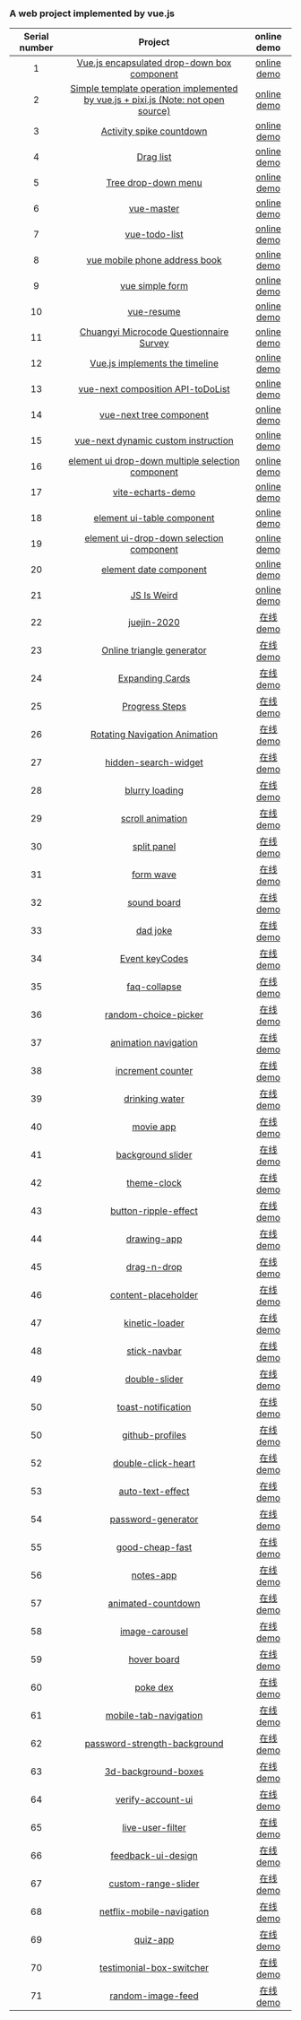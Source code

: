 ### A web project implemented by vue.js

| Serial number |                                            Project                                            |                                online demo                                 |
| :--: | :-------------------------------------------------------------------------------------------: | :----------------------------------------------------------------------: |
|  1   | [Vue.js encapsulated drop-down box component](https://github.com/eveningwater/my-web-projects/tree/master/vue/1/) | [online demo](https://www.eveningwater.com/my-web-projects/vue/1/) |
|  2   | [Simple template operation implemented by vue.js + pixi.js (Note: not open source)](https://www.eveningwater.com/my-web-projects/vue/2/) | [online demo](https://www.eveningwater.com/project/ledfinweb-demo/) |
|  3   | [Activity spike countdown](https://github.com/eveningwater/my-web-projects/tree/master/vue/3/) | [online demo](https://www.eveningwater.com/my-web-projects/vue/3/) |
|  4   | [Drag list](https://github.com/eveningwater/my-web-projects/tree/master/vue/4/) | [online demo](https://www.eveningwater.com/my-web-projects/vue/4/) |
|  5   | [Tree drop-down menu](https://github.com/eveningwater/my-web-projects/tree/master/vue/5/) | [online demo](https://www.eveningwater.com/my-web-projects/vue/5/) |
|  6   | [vue-master](https://github.com/eveningwater/my-web-projects/tree/master/vue/6/) | [online demo](https://www.eveningwater.com/my-web-projects/vue/6/) |
|  7   | [vue-todo-list](https://github.com/eveningwater/my-web-projects/tree/master/vue/7/) | [online demo](https://www.eveningwater.com/my-web-projects/vue/7/) |
|  8   | [vue mobile phone address book](https://github.com/eveningwater/my-web-projects/tree/master/vue/8/) | [online demo](https://www.eveningwater.com/my-web-projects/vue/8/) |
|  9   | [vue simple form](https://github.com/eveningwater/my-web-projects/tree/master/vue/9/) | [online demo](https://www.eveningwater.com/my-web-projects/vue/9/) |
|  10   | [vue-resume](https://github.com/eveningwater/my-web-projects/tree/master/vue/10/) | [online demo](https://www.eveningwater.com/my-web-projects/vue/10/) |
|  11   | [Chuangyi Microcode Questionnaire Survey](https://github.com/eveningwater/my-web-projects/tree/master/vue/11/) | [online demo](https://www.eveningwater.com/my-web-projects/vue/11/) |
|  12   | [Vue.js implements the timeline](https://github.com/eveningwater/my-web-projects/tree/master/vue/12/) | [online demo](https://www.eveningwater.com/my-web-projects/vue/12/) |
|  13   | [vue-next composition API-toDoList](https://github.com/eveningwater/my-web-projects/tree/master/vue/13/) | [online demo](https://www.eveningwater.com/my-web-projects/vue/13/) |
|  14   | [vue-next tree component](https://github.com/eveningwater/my-web-projects/tree/master/vue/14/) | [online demo](https://www.eveningwater.com/my-web-projects/vue/14/) |
|  15   | [vue-next dynamic custom instruction](https://github.com/eveningwater/my-web-projects/tree/master/vue/15/) | [online demo](https://www.eveningwater.com/my-web-projects/vue/15/) |
|  16   | [element ui drop-down multiple selection component](https://github.com/eveningwater/my-web-projects/tree/master/vue/16/) | [online demo](https://www.eveningwater.com/my-web-projects/vue/16/) |
|  17   | [vite-echarts-demo](https://github.com/eveningwater/my-web-projects/tree/master/vue/17/) | [online demo](https://www.eveningwater.com/my-web-projects/vue/17/) |
|  18   | [element ui-table component](https://github.com/eveningwater/my-web-projects/tree/master/vue/18/) | [online demo](https://www.eveningwater.com/my-web-projects/vue/18/) |
|  19   | [element ui-drop-down selection component](https://github.com/eveningwater/my-web-projects/tree/master/vue/19/) | [online demo](https://www.eveningwater.com/my-web-projects/vue/19/) |
|  20   | [element date component](https://github.com/eveningwater/my-web-projects/tree/master/vue/20/) | [online demo](https://www.eveningwater.com/my-web-projects/vue/20/) |
|  21   | [JS Is Weird](https://github.com/eveningwater/my-web-projects/tree/master/vue/21/) | [online demo](https://www.eveningwater.com/my-web-projects/vue/21/) |
|  22   | [juejin-2020](https://github.com/eveningwater/my-web-projects/tree/master/vue/22/) | [在线 demo](https://www.eveningwater.com/my-web-projects/vue/22/) |
|  23   | [Online triangle generator](https://github.com/eveningwater/my-web-projects/tree/master/vue/23/) | [在线 demo](https://www.eveningwater.com/my-web-projects/vue/23/) |
|  24   | [Expanding Cards](https://github.com/eveningwater/my-web-projects/tree/master/vue/24/) | [在线 demo](https://www.eveningwater.com/my-web-projects/vue/24/) |
|  25   | [Progress Steps](https://github.com/eveningwater/my-web-projects/tree/master/vue/25/) | [在线 demo](https://www.eveningwater.com/my-web-projects/vue/25/) |
|  26   | [Rotating Navigation Animation](https://github.com/eveningwater/my-web-projects/tree/master/vue/26/) | [在线 demo](https://www.eveningwater.com/my-web-projects/vue/26/) |
|  27   | [hidden-search-widget](https://github.com/eveningwater/my-web-projects/tree/master/vue/27/) | [在线 demo](https://www.eveningwater.com/my-web-projects/vue/27/) |
|  28   | [blurry loading](https://github.com/eveningwater/my-web-projects/tree/master/vue/28/) | [在线 demo](https://www.eveningwater.com/my-web-projects/vue/28/) |
|  29   | [scroll animation](https://github.com/eveningwater/my-web-projects/tree/master/vue/29/) | [在线 demo](https://www.eveningwater.com/my-web-projects/vue/29/) |
|  30   | [split panel](https://github.com/eveningwater/my-web-projects/tree/master/vue/30/) | [在线 demo](https://www.eveningwater.com/my-web-projects/vue/30/) |
|  31   | [form wave](https://github.com/eveningwater/my-web-projects/tree/master/vue/31/) | [在线 demo](https://www.eveningwater.com/my-web-projects/vue/31/) |
|  32   | [sound board](https://github.com/eveningwater/my-web-projects/tree/master/vue/32/) | [在线 demo](https://www.eveningwater.com/my-web-projects/vue/32/) |
|  33   | [dad joke](https://github.com/eveningwater/my-web-projects/tree/master/vue/33/) | [在线 demo](https://www.eveningwater.com/my-web-projects/vue/33/) |
|  34   | [Event keyCodes](https://github.com/eveningwater/my-web-projects/tree/master/vue/34/) | [在线 demo](https://www.eveningwater.com/my-web-projects/vue/34/) |
|  35   | [faq-collapse](https://github.com/eveningwater/my-web-projects/tree/master/vue/35/) | [在线 demo](https://www.eveningwater.com/my-web-projects/vue/35/) |
|  36   | [random-choice-picker](https://github.com/eveningwater/my-web-projects/tree/master/vue/36/) | [在线 demo](https://www.eveningwater.com/my-web-projects/vue/36/) |
|  37   | [animation navigation](https://github.com/eveningwater/my-web-projects/tree/master/vue/37/) | [在线 demo](https://www.eveningwater.com/my-web-projects/vue/37/) |
|  38   | [increment counter](https://github.com/eveningwater/my-web-projects/tree/master/vue/38/) | [在线 demo](https://www.eveningwater.com/my-web-projects/vue/38/) |
|  39   | [drinking water](https://github.com/eveningwater/my-web-projects/tree/master/vue/39/) | [在线 demo](https://www.eveningwater.com/my-web-projects/vue/39/) |
|  40   | [movie app](https://github.com/eveningwater/my-web-projects/tree/master/vue/40/) | [在线 demo](https://www.eveningwater.com/my-web-projects/vue/40/) |
|  41   | [background slider](https://github.com/eveningwater/my-web-projects/tree/master/vue/41/) | [在线 demo](https://www.eveningwater.com/my-web-projects/vue/41/) |
|  42   | [theme-clock](https://github.com/eveningwater/my-web-projects/tree/master/vue/42/) | [在线 demo](https://www.eveningwater.com/my-web-projects/vue/42/) |
|  43   | [button-ripple-effect](https://github.com/eveningwater/my-web-projects/tree/master/vue/43/) | [在线 demo](https://www.eveningwater.com/my-web-projects/vue/43/) |
|  44   | [drawing-app](https://github.com/eveningwater/my-web-projects/tree/master/vue/44/) | [在线 demo](https://www.eveningwater.com/my-web-projects/vue/44/) |
|  45   | [drag-n-drop](https://github.com/eveningwater/my-web-projects/tree/master/vue/45/) | [在线 demo](https://www.eveningwater.com/my-web-projects/vue/45/) |
|  46   | [content-placeholder](https://github.com/eveningwater/my-web-projects/tree/master/vue/46/) | [在线 demo](https://www.eveningwater.com/my-web-projects/vue/46/) |
|  47   | [kinetic-loader](https://github.com/eveningwater/my-web-projects/tree/master/vue/47/) | [在线 demo](https://www.eveningwater.com/my-web-projects/vue/47/) |
|  48   | [stick-navbar](https://github.com/eveningwater/my-web-projects/tree/master/vue/48/) | [在线 demo](https://www.eveningwater.com/my-web-projects/vue/48/) |
|  49   | [double-slider](https://github.com/eveningwater/my-web-projects/tree/master/vue/49/) | [在线 demo](https://www.eveningwater.com/my-web-projects/vue/49/) |
|  50   | [toast-notification](https://github.com/eveningwater/my-web-projects/tree/master/vue/50/) | [在线 demo](https://www.eveningwater.com/my-web-projects/vue/50/) |
|  50   | [github-profiles](https://github.com/eveningwater/my-web-projects/tree/master/vue/51/) | [在线 demo](https://www.eveningwater.com/my-web-projects/vue/51/) |
|  52   | [double-click-heart](https://github.com/eveningwater/my-web-projects/tree/master/vue/52/) | [在线 demo](https://www.eveningwater.com/my-web-projects/vue/52/) |
|  53   | [auto-text-effect](https://github.com/eveningwater/my-web-projects/tree/master/vue/53/) | [在线 demo](https://www.eveningwater.com/my-web-projects/vue/53/) |
|  54   | [password-generator](https://github.com/eveningwater/my-web-projects/tree/master/vue/54/) | [在线 demo](https://www.eveningwater.com/my-web-projects/vue/54/) |
|  55   | [good-cheap-fast](https://github.com/eveningwater/my-web-projects/tree/master/vue/55/) | [在线 demo](https://www.eveningwater.com/my-web-projects/vue/55/) |
|  56   | [notes-app](https://github.com/eveningwater/my-web-projects/tree/master/vue/56/) | [在线 demo](https://www.eveningwater.com/my-web-projects/vue/56/) |
|  57   | [animated-countdown](https://github.com/eveningwater/my-web-projects/tree/master/vue/57/) | [在线 demo](https://www.eveningwater.com/my-web-projects/vue/57/) |
|  58   | [image-carousel](https://github.com/eveningwater/my-web-projects/tree/master/vue/58/) | [在线 demo](https://www.eveningwater.com/my-web-projects/vue/58/) |
|  59   | [hover board](https://github.com/eveningwater/my-web-projects/tree/master/vue/59/) | [在线 demo](https://www.eveningwater.com/my-web-projects/vue/59/) |
|  60   | [poke dex](https://github.com/eveningwater/my-web-projects/tree/master/vue/60/) | [在线 demo](https://www.eveningwater.com/my-web-projects/vue/60/) |
|  61   | [mobile-tab-navigation](https://github.com/eveningwater/my-web-projects/tree/master/vue/61/) | [在线 demo](https://www.eveningwater.com/my-web-projects/vue/61/) |
|  62   | [password-strength-background](https://github.com/eveningwater/my-web-projects/tree/master/vue/62/) | [在线 demo](https://www.eveningwater.com/my-web-projects/vue/62/) |
|  63   | [3d-background-boxes](https://github.com/eveningwater/my-web-projects/tree/master/vue/63/) | [在线 demo](https://www.eveningwater.com/my-web-projects/vue/63/) |
|  64   | [verify-account-ui](https://github.com/eveningwater/my-web-projects/tree/master/vue/64/) | [在线 demo](https://www.eveningwater.com/my-web-projects/vue/64/) |
|  65   | [live-user-filter](https://github.com/eveningwater/my-web-projects/tree/master/vue/65/) | [在线 demo](https://www.eveningwater.com/my-web-projects/vue/65/) |
|  66   | [feedback-ui-design](https://github.com/eveningwater/my-web-projects/tree/master/vue/66/) | [在线 demo](https://www.eveningwater.com/my-web-projects/vue/66/) |
|  67   | [custom-range-slider](https://github.com/eveningwater/my-web-projects/tree/master/vue/67/) | [在线 demo](https://www.eveningwater.com/my-web-projects/vue/67/) |
|  68   | [netflix-mobile-navigation](https://github.com/eveningwater/my-web-projects/tree/master/vue/68/) | [在线 demo](https://www.eveningwater.com/my-web-projects/vue/68/) |
|  69   | [quiz-app](https://github.com/eveningwater/my-web-projects/tree/master/vue/69/) | [在线 demo](https://www.eveningwater.com/my-web-projects/vue/69/) |
|  70   | [testimonial-box-switcher](https://github.com/eveningwater/my-web-projects/tree/master/vue/70/) | [在线 demo](https://www.eveningwater.com/my-web-projects/vue/70/) |
|  71   | [random-image-feed](https://github.com/eveningwater/my-web-projects/tree/master/vue/71/) | [在线 demo](https://www.eveningwater.com/my-web-projects/vue/71/) |
